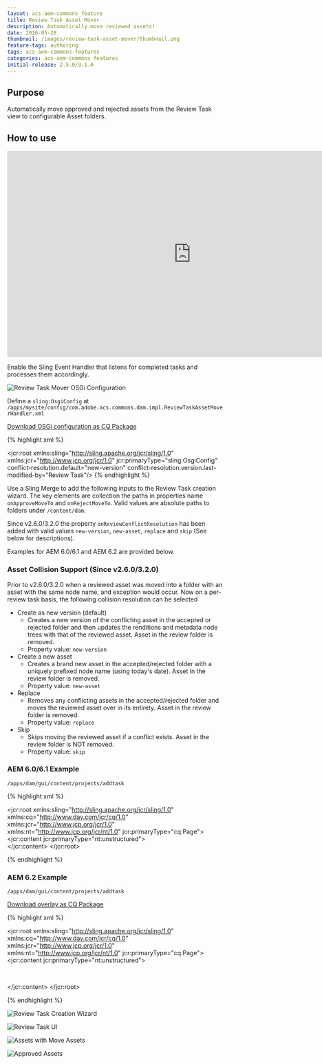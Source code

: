 ```yaml
---
layout: acs-aem-commons_feature
title: Review Task Asset Mover
description: Automatically move reviewed assets!
date: 2016-05-28
thumbnail: /images/review-task-asset-mover/thumbnail.png
feature-tags: authoring
tags: acs-aem-commons-features
categories: acs-aem-commons features
initial-release: 2.5.0/3.1.0
---
```


## Purpose

Automatically move approved and rejected assets from the Review Task view to configurable Asset folders.

## How to use

<iframe width="853" height="480" src="https://www.youtube.com/embed/xtGPc84ju2o" frameborder="0" allowfullscreen></iframe>


Enable the Sling Event Handler that listens for completed tasks and processes them accordingly.

![Review Task Mover OSGi Configuration](/acs-aem-commons/images/review-task-asset-mover/osgi-config.png)



Define a `sling:OsgiConfig` at `/apps/mysite/config/com.adobe.acs.commons.dam.impl.ReviewTaskAssetMoverHandler.xml`

[Download OSGi configuration as CQ Package](/assets/acs-aem-commons/store/acs-aem-commons-review-task-osgi-config-2.0.0.zip)

{% highlight xml %}
<?xml version="1.0" encoding="UTF-8"?>
<jcr:root xmlns:sling="http://sling.apache.org/jcr/sling/1.0" xmlns:jcr="http://www.jcp.org/jcr/1.0"
    jcr:primaryType="sling:OsgiConfig"
    conflict-resolution.default="new-version"
    conflict-resolution.version.last-modified-by="Review Task"/>
{% endhighlight %}


Use a Sling Merge to add the following inputs to the Review Task creation wizard. The key elements are collection the paths in properties name `onApproveMoveTo` and `onRejectMoveTo`. Valid values are absolute paths to folders under `/content/dam`.

Since v2.6.0/3.2.0 the property `onReviewConflictResolution` has been added with valid values `new-version`, `new-asset`, `replace` and `skip` (See below for descriptions).

Examples for AEM 6.0/6.1 and AEM 6.2 are provided below.

### Asset Collision Support (Since v2.6.0/3.2.0)

Prior to v2.6.0/3.2.0 when a reviewed asset was moved into a folder with an asset with the same node name, and exception would occur. Now on a per-review task basis, the following collision resolution can be selected

* Create as new version (default)
  * Creates a new version of the conflicting asset in the accepted or rejected folder and then updates the renditions and metadata node trees with that of the reviewed asset. Asset in the review folder is removed.
  * Property value: `new-version`
* Create a new asset
  * Creates a brand new asset in the accepted/rejected folder with a uniquely prefixed node name (using today's date). Asset in the review folder is removed.
  * Property value: `new-asset`
* Replace
  * Removes any conflicting assets in the accepted/rejected folder and moves the reviewed asset over in its entirety. Asset in the review folder is removed.
  * Property value: `replace`
* Skip
  * Skips moving the reviewed asset if a conflict exists. Asset in the review folder is NOT removed.
  * Property value: `skip`

### AEM 6.0/6.1 Example

`/apps/dam/gui/content/projects/addtask`

{% highlight xml %}
<?xml version="1.0" encoding="UTF-8"?>
<jcr:root xmlns:sling="http://sling.apache.org/jcr/sling/1.0" xmlns:cq="http://www.day.com/jcr/cq/1.0" xmlns:jcr="http://www.jcp.org/jcr/1.0" xmlns:nt="http://www.jcp.org/jcr/nt/1.0"
    jcr:primaryType="cq:Page">
    <jcr:content
        jcr:primaryType="nt:unstructured">
        <content jcr:primaryType="nt:unstructured">
            <items jcr:primaryType="nt:unstructured">
                <createwizard jcr:primaryType="nt:unstructured">
                    <items jcr:primaryType="nt:unstructured">
                        <step1 jcr:primaryType="nt:unstructured">
                            <items jcr:primaryType="nt:unstructured">
                                <properties jcr:primaryType="nt:unstructured">
                                    <items jcr:primaryType="nt:unstructured">
                                        <on-approve
                                            jcr:primaryType="nt:unstructured"
                                            sling:resourceType="granite/ui/components/foundation/form/pathbrowser"
                                            fieldLabel="On Approve Move To"
                                            name="onApproveMoveTo"
                                            predicate="folder"
                                            rootPath="/content/dam"/>
                                        <on-reject
                                            jcr:primaryType="nt:unstructured"
                                            sling:resourceType="granite/ui/components/foundation/form/pathbrowser"
                                            fieldLabel="On Reject Move To"
                                            name="onRejectMoveTo"
                                            predicate="folder"
                                            rootPath="/content/dam"/>
                                            <on-review-conflict-resolution
                                                jcr:primaryType="nt:unstructured"
                                                sling:resourceType="granite/ui/components/foundation/form/select"
                                                fieldLabel="Review Conflict Resolution"
                                                name="onReviewConflictResolution">
                                                <items jcr:primaryType="nt:unstructured">
                                                    <new-version
                                                        jcr:primaryType="nt:unstructured"
                                                        text="Add as new version"
                                                        value="new-version"/>
                                                    <new-asset
                                                        jcr:primaryType="nt:unstructured"
                                                        text="Add as new asset"
                                                        value="new-asset"/>
                                                    <overwrite
                                                        jcr:primaryType="nt:unstructured"
                                                        text="Replace"
                                                        value="replace"/>
                                                    <skip
                                                        jcr:primaryType="nt:unstructured"
                                                        text="Skip"
                                                        value="skip"/>
                                                </items>
                                            </on-review-conflict-resolution>                                            
                                    </items>
                                </properties>
                            </items>
                        </step1>
                    </items>
                </createwizard>
            </items>
        </content>
    </jcr:content>
</jcr:root>

{% endhighlight %}


### AEM 6.2 Example

`/apps/dam/gui/content/projects/addtask`

[Download overlay as CQ Package](/assets/acs-aem-commons/store/acs-aem-commons-review-task-overlay-2.0.1-AEM62.zip)

{% highlight xml %}
<?xml version="1.0" encoding="UTF-8"?>
<jcr:root xmlns:sling="http://sling.apache.org/jcr/sling/1.0" xmlns:cq="http://www.day.com/jcr/cq/1.0" xmlns:jcr="http://www.jcp.org/jcr/1.0" xmlns:nt="http://www.jcp.org/jcr/nt/1.0"
    jcr:primaryType="cq:Page">
    <jcr:content jcr:primaryType="nt:unstructured">
        <body jcr:primaryType="nt:unstructured">
            <items jcr:primaryType="nt:unstructured">
                <form jcr:primaryType="nt:unstructured">
                    <items jcr:primaryType="nt:unstructured">
                        <wizard jcr:primaryType="nt:unstructured">
                            <items jcr:primaryType="nt:unstructured">
                                <tabs jcr:primaryType="nt:unstructured">
                                    <items jcr:primaryType="nt:unstructured">
                                        <basic jcr:primaryType="nt:unstructured">
                                            <items jcr:primaryType="nt:unstructured">
                                                <singlecontainer jcr:primaryType="nt:unstructured">
                                                    <items jcr:primaryType="nt:unstructured">
                                                        <on-approve
                                                            jcr:primaryType="nt:unstructured"
                                                            fieldLabel="On Approve Move To"
                                                            sling:resourceType="granite/ui/components/foundation/form/pathbrowser"
                                                            name="onApproveMoveTo"
                                                            predicate="folder"
                                                            rootPath="/content/dam"/>
                                                        <on-reject
                                                            jcr:primaryType="nt:unstructured"
                                                            fieldLabel="On Reject Move To"
                                                            sling:resourceType="granite/ui/components/foundation/form/pathbrowser"
                                                            name="onRejectMoveTo"
                                                            predicate="folder"
                                                            rootPath="/content/dam"/>
                                                        <on-review-conflict-resolution
                                                            jcr:primaryType="nt:unstructured"
                                                            sling:resourceType="granite/ui/components/foundation/form/select"
                                                            fieldLabel="Review Conflict Resolution"
                                                            name="onReviewConflictResolution">
                                                            <items jcr:primaryType="nt:unstructured">
                                                                <new-version
                                                                    jcr:primaryType="nt:unstructured"
                                                                    text="Add as new version"
                                                                    value="new-version"/>
                                                                <new-asset
                                                                    jcr:primaryType="nt:unstructured"
                                                                    text="Add as new asset"
                                                                    value="new-asset"/>
                                                                <overwrite
                                                                    jcr:primaryType="nt:unstructured"
                                                                    text="Replace"
                                                                    value="replace"/>
                                                                <skip
                                                                    jcr:primaryType="nt:unstructured"
                                                                    text="Skip"
                                                                    value="skip"/>
                                                            </items>
                                                        </on-review-conflict-resolution>   
                                                    </items>
                                                </singlecontainer>
                                            </items>
                                        </basic>
                                    </items>
                                </tabs>
                            </items>
                        </wizard>
                    </items>
                </form>
            </items>
        </body>
    </jcr:content>
</jcr:root>

{% endhighlight %}

![Review Task Creation Wizard](/acs-aem-commons/images/review-task-asset-mover/image-1.png)

![Review Task UI](/acs-aem-commons/images/review-task-asset-mover/image-2.png)

![Assets with Move Assets](/acs-aem-commons/images/review-task-asset-mover/image-3.png)

![Approved Assets](/acs-aem-commons/images/review-task-asset-mover/image-4.png)

